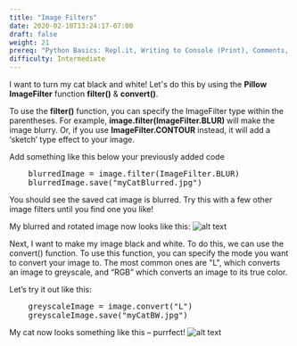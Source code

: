 ```yaml
---
title: "Image Filters"
date: 2020-02-10T13:24:17-07:00
draft: false
weight: 21
prereq: "Python Basics: Repl.it, Writing to Console (Print), Comments, Data Types - Strings, Numbers, Booleans, Variables, Reading from Console, Functions"
difficulty: Intermediate
--- 
```


I want to turn my cat black and white! Let's do this by using the <b>Pillow ImageFilter</b> function <b>filter()</b> & <b>convert()</b>.

To use the <b>filter()</b> function, you can specify the ImageFilter type within the parentheses. For example, <b>image.filter(ImageFilter.BLUR) </b> will make the image blurry. Or, if you use <b>ImageFilter.CONTOUR</b> instead, it will add a ‘sketch’ type effect to your image.

Add something like this below your previously added code

<pre>
    blurredImage = image.filter(ImageFilter.BLUR) 
    blurredImage.save("myCatBlurred.jpg")
</pre>

You should see the saved cat image is blurred. Try this with a few other image filters until you find one you like!

My blurred and rotated image now looks like this:
![alt text](../media/blurred_upside_down.png "blurred cat upside down")

Next, I want to make my image black and white. To do this, we can use the convert() function. To use this function, you can specify the mode you want to convert your image to. The most common ones are "L", which converts an image to greyscale, and “RGB” which converts an image to its true color.

Let’s try it out like this:

<pre>
    greyscaleImage = image.convert("L")
    greyscaleImage.save("myCatBW.jpg")
</pre>

My cat now looks something like this – purrfect!
![alt text](../media/bw_upside_down.png "blurred black and white cat upside down")